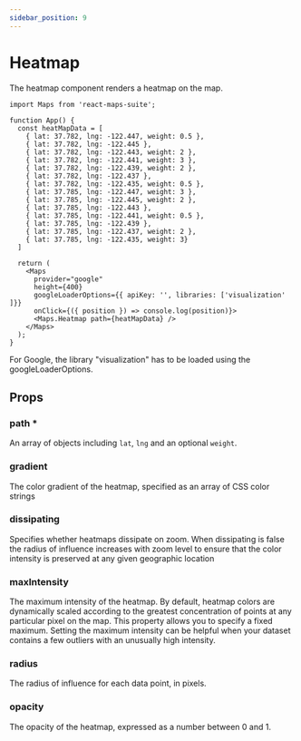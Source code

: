 ```yaml
---
sidebar_position: 9
---
```


# Heatmap

The heatmap component renders a heatmap on the map.

```tsx
import Maps from 'react-maps-suite';

function App() {
  const heatMapData = [
    { lat: 37.782, lng: -122.447, weight: 0.5 },
    { lat: 37.782, lng: -122.445 },
    { lat: 37.782, lng: -122.443, weight: 2 },
    { lat: 37.782, lng: -122.441, weight: 3 },
    { lat: 37.782, lng: -122.439, weight: 2 },
    { lat: 37.782, lng: -122.437 },
    { lat: 37.782, lng: -122.435, weight: 0.5 },
    { lat: 37.785, lng: -122.447, weight: 3 },
    { lat: 37.785, lng: -122.445, weight: 2 },
    { lat: 37.785, lng: -122.443 },
    { lat: 37.785, lng: -122.441, weight: 0.5 },
    { lat: 37.785, lng: -122.439 },
    { lat: 37.785, lng: -122.437, weight: 2 },
    { lat: 37.785, lng: -122.435, weight: 3}
  ]

  return (
    <Maps
      provider="google"
      height={400}
      googleLoaderOptions={{ apiKey: '', libraries: ['visualization' ]}}
      onClick={({ position }) => console.log(position)}>
      <Maps.Heatmap path={heatMapData} />
    </Maps>
  );
}
```

For Google, the library "visualization" has to be loaded using the googleLoaderOptions.

## Props

### path *
An array of objects including `lat`, `lng` and an optional `weight`.

### gradient

The color gradient of the heatmap, specified as an array of CSS color strings

### dissipating

Specifies whether heatmaps dissipate on zoom. When dissipating is false the radius of influence increases with zoom level to ensure that the color intensity is preserved at any given geographic location

### maxIntensity
The maximum intensity of the heatmap. By default, heatmap colors are dynamically scaled according to the greatest concentration of points at any particular pixel on the map. This property allows you to specify a fixed maximum. Setting the maximum intensity can be helpful when your dataset contains a few outliers with an unusually high intensity.

### radius
The radius of influence for each data point, in pixels.

### opacity

The opacity of the heatmap, expressed as a number between 0 and 1.
